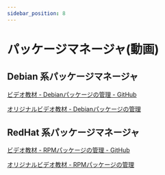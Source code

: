 ```yaml
---
sidebar_position: 8
---
```


# パッケージマネージャ(動画)


## Debian 系パッケージマネージャ

[ビデオ教材 - Debianパッケージの管理 - GitHub](http://172.16.9.137/share/新入社員研修/教材/Linux/LPICレベル1対策講座「Debianパッケージの管理」-Bq8C_OKqt-w.mp4)

[オリジナルビデオ教材 - Debianパッケージの管理](https://www.youtube.com/watch?v=Bq8C_OKqt-w&feature=youtu.be)

## RedHat 系パッケージマネージャ

[ビデオ教材 - RPMパッケージの管理 - GitHub](http://172.16.9.137/share/新入社員研修/教材/Linux/LPICレベル1対策講座「RPMパッケージの管理」-m_KMcPJ2g_w.mp4)

[オリジナルビデオ教材 - RPMパッケージの管理](https://youtu.be/m_KMcPJ2g_w)
